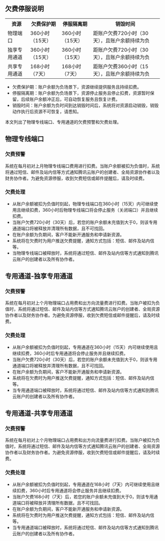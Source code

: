 ## 欠费停服说明
<table>
<tr>
<th>资源</th>
<th>欠费保护期</th>
<th>停服隔离期</th>
<th>销毁时间</th>
</tr>
<tr>
<td>物理端口</td>
<td>360小时（15天）</td>
<td>360小时（15天）</td>
<td>距账户欠费720小时（30天），且账户余额持续为负</td>
</tr>
<tr>
<td>独享专用通道</td>
<td>360小时（15天）</td>
<td>360小时（15天）</td>
<td>距账户欠费720小时（30天），且账户余额持续为负</td>
</tr>
<tr>
<td>共享专用通道</td>
<td>168小时（7天）</td>
<td>168小时（7天）</td>
<td>距账户欠费360小时（15天），且账户余额持续为负</td>
</tr>
</table>

 - 欠费保护期：账户余额为负场景下，资源继续提供服务且持续扣费。
 - 停服隔离期：账户余额为负场景下，资源停止服务且停止扣费，资源暂时保留，后续账户余额冲正后，可自动恢复服务且恢复计费。
 - 销毁时间：账户余额为负时间到达销毁时间后，系统将对资源启动销毁，销毁动作执行后资源不可恢复，请悉知。

本文列出了物理专线端口、专用通道的欠费预警和欠费处理。

## 物理专线端口
### 欠费预警
系统在每月初对上月物理专线端口费用进行扣费。当账户余额被扣为负值时，系统将通过短信、邮件及站内信等方式通知腾讯云账户的创建者、全局资源协作者以及财务协作者。为避免资源停服，收到欠费短信或邮件提醒后，请及时续费。

### 欠费处理
 - 从账户余额被扣为负值时刻起，物理专线端口在360小时（15天）内可继续使用且继续扣费，360小时后物理专线端口将会停止服务（关闭端口）并且继续扣费。
 - 当账户欠费720小时（30天）后，若您的账户余额未充值到大于0，则该专用通道端口将被释放并清理所有数据，且不可找回。
 - 在账户余额为负期间，客户不能新开通服务和申请新资源。
 - 系统将在欠费时为用户推送欠费提醒，通知方式包括：短信、邮件及站内信等。
 - 当物理专线端口被释放时，系统将通过短信、邮件及站内信等方式通知到腾讯云账户的创建者以及所有协作者。

## 专用通道-独享专用通道
### 欠费预警
系统在每月初对上个月物理端口占用费和出方向流量费进行扣费。当账户被扣为负值时，系统将通过短信、邮件及站内信等方式通知腾讯云账户的创建者、全局资源协作者以及财务协作者。为避免资源停服，收到欠费短信或邮件提醒后，请及时续费。

### 欠费处理
 - 从账户余额被扣为负值时刻起，专用通道在360小时（15天）内可继续使用且继续扣费，360小时后专用通道将会停止服务并且继续扣费。
 - 当账户欠费720小时（30天）后，若您的账户余额未充值到大于0，则该专用通道端口将被释放并清理所有数据，且不可找回。
 - 在账户余额为负期间，客户不能新开通服务和申请新资源。
 - 系统将在欠费时为用户推送欠费提醒，通知方式包括：短信、邮件及站内信等。
 - 当专用通道端口被释放时，系统将通过短信、邮件及站内信等方式通知到腾讯云账户的创建者以及所有协作者。


## 专用通道-共享专用通道
### 欠费预警
系统在每月初对上个月物理端口占用费和出方向流量费进行扣费。当账户被扣为负值时，系统将通过短信、邮件及站内信等方式通知腾讯云账户的创建者、全局资源协作者以及财务协作者。为避免资源停服，收到欠费短信或邮件提醒后，请及时续费。

### 欠费处理
 - 从账户余额被扣为负值时刻起，专用通道在168小时（7天）内可继续使用且继续扣费，360小时后专用通道将会停止服务并且继续扣费。
 - 当账户欠费168小时（7天）后，若您的账户余额未充值到大于0，则该专用通道端口将被释放并清理所有数据，且不可找回。
 - 在账户余额为负期间，客户不能新开通服务和申请新资源。
 - 系统将在欠费时为用户推送欠费提醒，通知方式包括：短信、邮件及站内信等。
 - 当专用通道端口被释放时，系统将通过短信、邮件及站内信等方式通知到腾讯云账户的创建者以及所有协作者。

